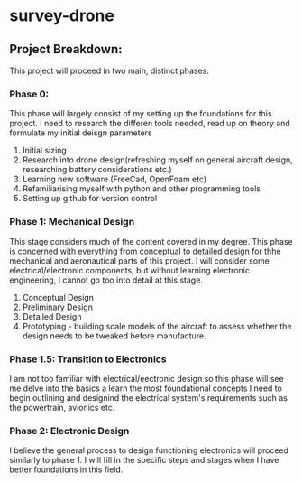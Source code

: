 # survey-drone
## Project Breakdown:
This project will proceed in two main, distinct phases:

### Phase 0: 
This phase will largely consist of my setting up the foundations for this project. I need to research the differen tools needed, read up on theory and formulate my initial deisgn parameters
1. Initial sizing
2. Research into drone design(refreshing myself on general aircraft design, researching battery considerations etc.)
3. Learning new software (FreeCad, OpenFoam etc)
4. Refamiliarising myself with python and other programming tools
5. Setting up github for version control

### Phase 1: Mechanical Design
This stage considers much of the content covered in my degree. This phase is concerned with everything from conceptual to detailed design for thhe mechanical and aeronautical parts of this project. I will consider some electrical/electronic components, but without learning electronic engineering, I cannot go too into detail at this stage.
1. Conceptual Design
2. Preliminary Design
3. Detailed Design
4. Prototyping - building scale models of the aircraft to assess whether the design needs to be tweaked before manufacture.

### Phase 1.5: Transition to Electronics
I am not too familiar with electrical/eectronic design so this phase will see me delve into the basics a learn the most foundational concepts I need to begin outlining and designind the electrical system's requirements such as the powertrain, avionics etc.

### Phase 2: Electronic Design
I believe the general process to design functioning electronics will proceed similarly to phase 1. I will fill in the specific steps and stages when I have better foundations in this field.
